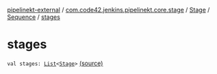 [pipelinekt-external](../../../index.md) / [com.code42.jenkins.pipelinekt.core.stage](../../index.md) / [Stage](../index.md) / [Sequence](index.md) / [stages](./stages.md)

# stages

`val stages: `[`List`](https://kotlinlang.org/api/latest/jvm/stdlib/kotlin.collections/-list/index.html)`<`[`Stage`](../index.md)`>` [(source)](https://github.com/code42/pipelinekt/tree/master/core/src/main/kotlin/com/code42/jenkins/pipelinekt/core/stage/Stage.kt#L63)